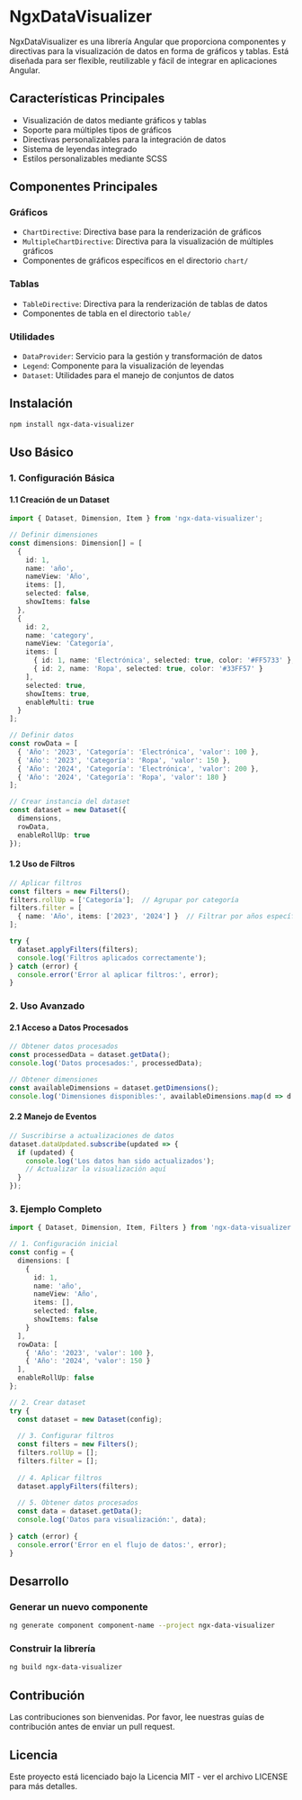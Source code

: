 # NgxDataVisualizer

NgxDataVisualizer es una librería Angular que proporciona componentes y directivas para la visualización de datos en forma de gráficos y tablas. Está diseñada para ser flexible, reutilizable y fácil de integrar en aplicaciones Angular.

## Características Principales

- Visualización de datos mediante gráficos y tablas
- Soporte para múltiples tipos de gráficos
- Directivas personalizables para la integración de datos
- Sistema de leyendas integrado
- Estilos personalizables mediante SCSS

## Componentes Principales

### Gráficos
- `ChartDirective`: Directiva base para la renderización de gráficos
- `MultipleChartDirective`: Directiva para la visualización de múltiples gráficos
- Componentes de gráficos específicos en el directorio `chart/`

### Tablas
- `TableDirective`: Directiva para la renderización de tablas de datos
- Componentes de tabla en el directorio `table/`

### Utilidades
- `DataProvider`: Servicio para la gestión y transformación de datos
- `Legend`: Componente para la visualización de leyendas
- `Dataset`: Utilidades para el manejo de conjuntos de datos

## Instalación

```bash
npm install ngx-data-visualizer
```

## Uso Básico

### 1. Configuración Básica

#### 1.1 Creación de un Dataset

```typescript
import { Dataset, Dimension, Item } from 'ngx-data-visualizer';

// Definir dimensiones
const dimensions: Dimension[] = [
  {
    id: 1,
    name: 'año',
    nameView: 'Año',
    items: [],
    selected: false,
    showItems: false
  },
  {
    id: 2,
    name: 'category',
    nameView: 'Categoría',
    items: [
      { id: 1, name: 'Electrónica', selected: true, color: '#FF5733' },
      { id: 2, name: 'Ropa', selected: true, color: '#33FF57' }
    ],
    selected: true,
    showItems: true,
    enableMulti: true
  }
];

// Definir datos
const rowData = [
  { 'Año': '2023', 'Categoría': 'Electrónica', 'valor': 100 },
  { 'Año': '2023', 'Categoría': 'Ropa', 'valor': 150 },
  { 'Año': '2024', 'Categoría': 'Electrónica', 'valor': 200 },
  { 'Año': '2024', 'Categoría': 'Ropa', 'valor': 180 }
];

// Crear instancia del dataset
const dataset = new Dataset({
  dimensions,
  rowData,
  enableRollUp: true
});
```

#### 1.2 Uso de Filtros

```typescript
// Aplicar filtros
const filters = new Filters();
filters.rollUp = ['Categoría'];  // Agrupar por categoría
filters.filter = [
  { name: 'Año', items: ['2023', '2024'] }  // Filtrar por años específicos
];

try {
  dataset.applyFilters(filters);
  console.log('Filtros aplicados correctamente');
} catch (error) {
  console.error('Error al aplicar filtros:', error);
}
```

### 2. Uso Avanzado

#### 2.1 Acceso a Datos Procesados

```typescript
// Obtener datos procesados
const processedData = dataset.getData();
console.log('Datos procesados:', processedData);

// Obtener dimensiones
const availableDimensions = dataset.getDimensions();
console.log('Dimensiones disponibles:', availableDimensions.map(d => d.nameView));
```

#### 2.2 Manejo de Eventos

```typescript
// Suscribirse a actualizaciones de datos
dataset.dataUpdated.subscribe(updated => {
  if (updated) {
    console.log('Los datos han sido actualizados');
    // Actualizar la visualización aquí
  }
});
```

### 3. Ejemplo Completo

```typescript
import { Dataset, Dimension, Item, Filters } from 'ngx-data-visualizer';

// 1. Configuración inicial
const config = {
  dimensions: [
    {
      id: 1,
      name: 'año',
      nameView: 'Año',
      items: [],
      selected: false,
      showItems: false
    }
  ],
  rowData: [
    { 'Año': '2023', 'valor': 100 },
    { 'Año': '2024', 'valor': 150 }
  ],
  enableRollUp: false
};

// 2. Crear dataset
try {
  const dataset = new Dataset(config);
  
  // 3. Configurar filtros
  const filters = new Filters();
  filters.rollUp = [];
  filters.filter = [];
  
  // 4. Aplicar filtros
  dataset.applyFilters(filters);
  
  // 5. Obtener datos procesados
  const data = dataset.getData();
  console.log('Datos para visualización:', data);
  
} catch (error) {
  console.error('Error en el flujo de datos:', error);
}
```

## Desarrollo

### Generar un nuevo componente

```bash
ng generate component component-name --project ngx-data-visualizer
```

### Construir la librería

```bash
ng build ngx-data-visualizer
```

## Contribución

Las contribuciones son bienvenidas. Por favor, lee nuestras guías de contribución antes de enviar un pull request.

## Licencia

Este proyecto está licenciado bajo la Licencia MIT - ver el archivo LICENSE para más detalles.
